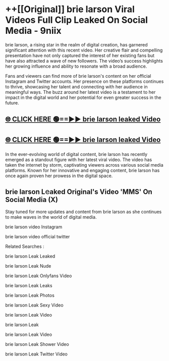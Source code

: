 # ++[[Original]] brie larson Viral Videos Full Clip Leaked On Social Media - 9niix<br>

brie larson, a rising star in the realm of digital creation, has garnered significant attention with this recent video. Her creative flair and compelling presentation have not only captured the interest of her existing fans but have also attracted a wave of new followers. The video’s success highlights her growing influence and ability to resonate with a broad audience.

Fans and viewers can find more of brie larson's content on her official Instagram and Twitter accounts. Her presence on these platforms continues to thrive, showcasing her talent and connecting with her audience in meaningful ways. The buzz around her latest video is a testament to her impact in the digital world and her potential for even greater success in the future.


## [🌐 CLICK HERE 🟢==►► brie larson leaked Video ](https://onlyclips.site?title=brie_larson&ref=git)

## [🌐 CLICK HERE 🟢==►► brie larson leaked Video ](https://onlyclips.site?title=brie_larson&ref=git)


In the ever-evolving world of digital content, brie larson has recently emerged as a standout figure with her latest viral video. The video has taken the internet by storm, captivating viewers across various social media platforms. Known for her innovative and engaging content, brie larson has once again proven her prowess in the digital space.



## brie larson L𝚎aked Original's Video 'MMS' On Social Media (X)


Stay tuned for more updates and content from brie larson as she continues to make waves in the world of digital media.

brie larson video Instagram

brie larson video official twitter


Related Searches :

brie larson Leak Leaked

brie larson Leak Nude

brie larson Leak Onlyfans Video

brie larson Leak Leaks

brie larson Leak Photos

brie larson Leak Sexy Video

brie larson Leak Video

brie larson Leak

brie larson Leak Video

brie larson Leak Shower Video

brie larson Leak Twitter Video

